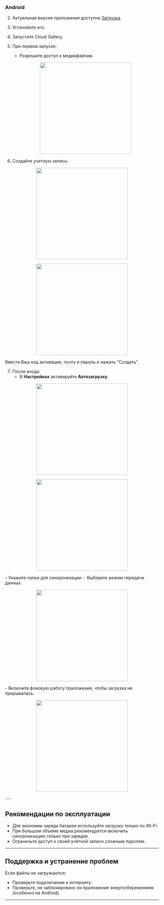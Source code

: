 
### Android
2. Актуальная версия приложения доступна [Загрузка](https://clickapp.fra1.cdn.digitaloceanspaces.com/Gallery/app-release_1.0.2+16.apk).
3. Установите его.
4. Запустите Cloud Gallery.
5. При первом запуске:
   - Разрешите доступ к медиафайлам.
    <p align="center"><img src="2025-08-11 13.44.32.jpg" width="300"></p>

6. Создайте учетную запись:

<p align="center"><img src="2025-08-11 13.13.08.jpg" width="300"></p> 
<p align="center"><img src="2025-08-11 13.13.11.jpg" width="300"></p> 
Ввести Ваш код активации, почту и пароль и нажать "Создать".

7. После входа:
   - В **Настройках** активируйте **Автозагрузку**.
 <p align="center"><img src="2025-08-11 13.12.51.jpg" width="300"></p> 
 <p align="center"><img src="2025-08-11 14.14.56.jpg" width="300"></p> 
   - Укажите папки для синхронизации.
   - Выберите режим передачи данных.
    <p align="center"><img src="2025-08-11 13.13.00.jpg" width="300"></p> 
   - Включите фоновую работу приложения, чтобы загрузка не прерывалась.
     <p align="center"><img src="2025-08-2112311311113.jpg" width="300"></p> 
---

## Рекомендации по эксплуатации
- Для экономии заряда батареи используйте загрузку только по Wi-Fi.
- При большом объёме медиа рекомендуется включить синхронизацию только при зарядке.
- Ограничьте доступ к своей учётной записи сложным паролем.

---

## Поддержка и устранение проблем
Если файлы не загружаются:
- Проверьте подключение к интернету.
- Проверьте, не заблокировано ли приложение энергосбережением (особенно на Android).
---
